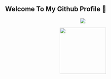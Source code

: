## Welcome To My Github Profile 👋
<p align="center"><a href="https://qyyff.github.io/"> <img src="https://readme-typing-svg.herokuapp.com?font=Fira+Code&pause=1000&color=4E25F7&center=true&width=435&lines=Hi%2CI+am+Qiyifan" /></a></p>

<p align="center"><a href="https://qyyff.github.io/"> <img src="https://gifdb.com/images/high/blushing-hug-emoji-3oiog8j560s1blzu.webp" width="150" /></a> </p>


